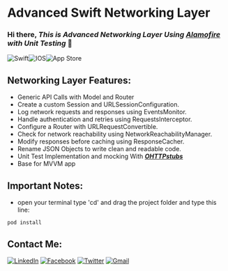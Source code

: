 # Advanced Swift Networking Layer

### Hi there, ***This is Advanced Networking Layer Using [Alamofire][Alamofire] with Unit Testing*** 👋


<img alt="Swift" src="https://img.shields.io/badge/swift-%23FA7343.svg?&style=for-the-badge&logo=swift&logoColor=white"/><img alt="IOS" src="https://img.shields.io/badge/iOS-000000?style=for-the-badge&logo=ios&logoColor=white"><img alt="App Store" src="https://img.shields.io/badge/App_Store-0D96F6?style=for-the-badge&logo=app-store&logoColor=white" />


## Networking Layer Features: 

- Generic API Calls with Model and Router
- Create a custom Session and URLSessionConfiguration.
- Log network requests and responses using EventsMonitor.
- Handle authentication and retries using RequestsInterceptor.
- Configure a Router with URLRequestConvertible.
- Check for network reachability using NetworkReachabilityManager.
- Modify responses before caching using ResponseCacher.
- Rename JSON Objects to write clean and readable code.
- Unit Test Implementation and mocking With ***[OHTTPstubs][OHTTPstubs]***
- Base for MVVM app

## Important Notes:
  
- open your terminal type 'cd' and drag the project folder and type this line:
```
pod install
```
[OHTTPstubs]: https://github.com/AliSoftware/OHHTTPStubs
[Alamofire]: https://github.com/Alamofire/Alamofire
[contact]: https://www.linkedin.com/in/ali-fayed-8682aa1a6/
[fb]: https://www.facebook.com/alifayed26/
[tw]: https://www.twitter.com/Aliifayed
[mail]: https://docs.google.com/document/d/1Oo4S9pl0yM4K4uewlOh7poLAmEKLbjnFelIYHxBQL7o/edit?usp=sharing


## Contact Me:

[<img alt="LinkedIn" src="https://img.shields.io/badge/linkedin%20-%230077B5.svg?&style=for-the-badge&logo=linkedin&logoColor=white"/>][contact]  [<img alt="Facebook" src="https://img.shields.io/badge/Facebook%20-%231877F2.svg?&style=for-the-badge&logo=Facebook&logoColor=white"/>][fb]  [<img alt="Twitter" src="https://img.shields.io/badge/Aliifayed%20-%231DA1F2.svg?&style=for-the-badge&logo=Twitter&logoColor=white"/>][tw]  [<img alt="Gmail" src="https://img.shields.io/badge/Gmail-D14836?style=for-the-badge&logo=gmail&logoColor=white" />][mail]
